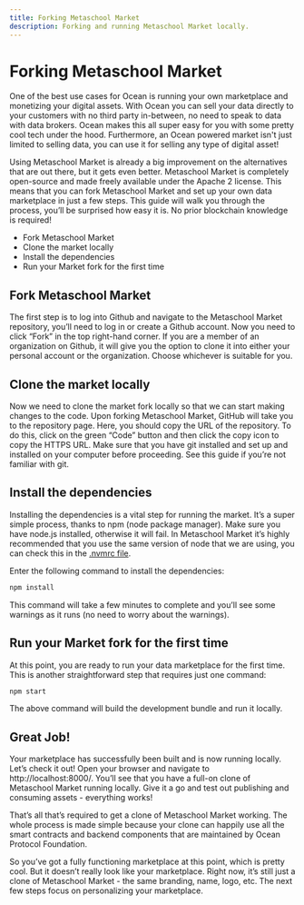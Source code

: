 ```yaml
---
title: Forking Metaschool Market
description: Forking and running Metaschool Market locally.
---
```


# Forking Metaschool Market

One of the best use cases for Ocean is running your own marketplace and monetizing your digital assets. With Ocean you can sell your data directly to your customers with no third party in-between, no need to speak to data with data brokers. Ocean makes this all super easy for you with some pretty cool tech under the hood. Furthermore, an Ocean powered market isn't just limited to selling data, you can use it for selling any type of digital asset!

Using Metaschool Market is already a big improvement on the alternatives that are out there, but it gets even better. Metaschool Market is completely open-source and made freely available under the Apache 2 license. This means that you can fork Metaschool Market and set up your own data marketplace in just a few steps. This guide will walk you through the process, you’ll be surprised how easy it is. No prior blockchain knowledge is required!

* Fork Metaschool Market
* Clone the market locally
* Install the dependencies
* Run your Market fork for the first time

## Fork Metaschool Market

The first step is to log into Github and navigate to the Metaschool Market repository, you’ll need to log in or create a Github account. Now you need to click “Fork” in the top right-hand corner. If you are a member of an organization on Github, it will give you the option to clone it into either your personal account or the organization. Choose whichever is suitable for you.

## Clone the market locally

Now we need to clone the market fork locally so that we can start making changes to the code. Upon forking Metaschool Market, GitHub will take you to the repository page. Here, you should copy the URL of the repository. To do this, click on the green “Code” button and then click the copy icon to copy the HTTPS URL. Make sure that you have git installed and set up and installed on your computer before proceeding. See this guide if you’re not familiar with git.

## Install the dependencies

Installing the dependencies is a vital step for running the market. It’s a super simple process, thanks to npm (node package manager). Make sure you have node.js installed, otherwise it will fail. In Metaschool Market it’s highly recommended that you use the same version of node that we are using, you can check this in the [.nvmrc file](https://github.com/oceanprotocol/market/blob/main/.nvmrc).

Enter the following command to install the dependencies:

```bash
npm install
```

This command will take a few minutes to complete and you’ll see some warnings as it runs (no need to worry about the warnings).

## Run your Market fork for the first time

At this point, you are ready to run your data marketplace for the first time. This is another straightforward step that requires just one command:

```bash
npm start
```

The above command will build the development bundle and run it locally.

## Great Job!

Your marketplace has successfully been built and is now running locally. Let’s check it out! Open your browser and navigate to http://localhost:8000/. You’ll see that you have a full-on clone of Metaschool Market running locally. Give it a go and test out publishing and consuming assets - everything works!

That’s all that’s required to get a clone of Metaschool Market working. The whole process is made simple because your clone can happily use all the smart contracts and backend components that are maintained by Ocean Protocol Foundation.

So you’ve got a fully functioning marketplace at this point, which is pretty cool. But it doesn’t really look like your marketplace. Right now, it’s still just a clone of Metaschool Market - the same branding, name, logo, etc. The next few steps focus on personalizing your marketplace.
